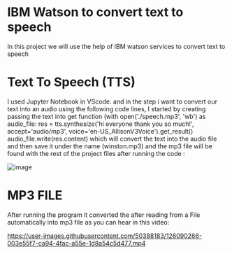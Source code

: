 # IBM Watson to convert text to speech 

In this project we will use the help of IBM watson services to convert text to speech 

# Text To Speech (TTS)

I used Jupyter Notebook in VScode. and in the step i want to convert our text into an audio using the following code lines, I started by creating passing the text into get function
(with open('./speech.mp3', 'wb') as audio_file:
    res = tts.synthesize('hi everyone thank you so much!', accept='audio/mp3', voice='en-US_AllisonV3Voice').get_result()
    audio_file.write(res.content)
    which will convert the text into the audio file and then save it under the name (winston.mp3) 
and the mp3 file will be found with the rest of the project files after running the code :

![image](https://user-images.githubusercontent.com/50388183/126089106-6145ba95-fb3d-40a5-b222-6657a56cd27f.png)

# MP3 FILE

After running the program it converted the after reading from a File automatically into mp3 file as you can hear in this video:

https://user-images.githubusercontent.com/50388183/126090266-003e55f7-ca94-4fac-a55e-1d8a54c5d477.mp4
